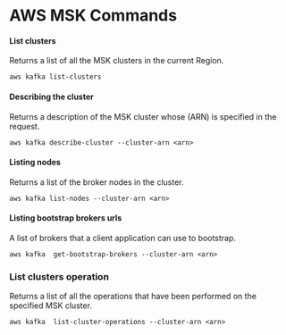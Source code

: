 # AWS MSK Commands


#### List clusters

Returns a list of all the MSK clusters in the current Region.

```
aws kafka list-clusters
```

#### Describing the cluster

Returns a description of the MSK cluster whose (ARN) is specified in the request.

```
aws kafka describe-cluster --cluster-arn <arn>
```

#### Listing nodes

Returns a list of the broker nodes in the cluster.

```
aws kafka list-nodes --cluster-arn <arn>
```

#### Listing bootstrap brokers urls

A list of brokers that a client application can use to bootstrap.

```
aws kafka  get-bootstrap-brokers --cluster-arn <arn>
```

### List clusters operation

Returns a list of all the operations that have been performed on the
specified MSK cluster.

```
aws kafka  list-cluster-operations --cluster-arn <arn>
```
